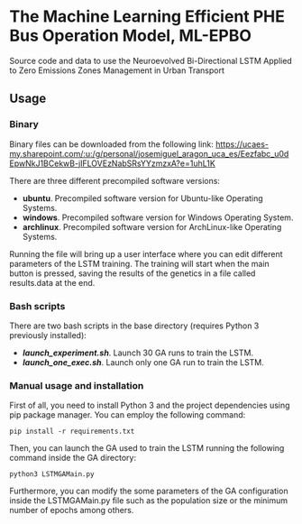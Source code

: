 # The Machine Learning Efficient PHE Bus Operation Model, ML-EPBO

Source code and data to use the Neuroevolved Bi-Directional LSTM Applied to Zero Emissions Zones Management in Urban Transport
  
## Usage
### Binary
Binary files can be downloaded from the following link:
https://ucaes-my.sharepoint.com/:u:/g/personal/josemiguel_aragon_uca_es/Eezfabc_u0dEpwNkJ1BCekwB-jIFLOVEzNabSRsYYzmzxA?e=1uhL1K

There are three different precompiled software versions:

  * **ubuntu**. Precompiled software version for Ubuntu-like Operating Systems.
  * **windows**. Precompiled software version for Windows Operating System.
  * **archlinux**. Precompiled software version for ArchLinux-like Operating Systems.

Running the file will bring up a user interface where you can edit different parameters of the LSTM training. The training will start when the main button is pressed, saving the results of the genetics in a file called results.data at the end.

### Bash scripts
There are two bash scripts in the base directory (requires Python 3 previously installed):

  * ***launch_experiment.sh***. Launch 30 GA runs to train the LSTM.
  * ***launch_one_exec.sh***. Launch only one GA run to train the LSTM.
    
### Manual usage and installation
First of all, you need to install Python 3 and the project dependencies using pip package manager. You can employ the following command:

  ``pip install -r requirements.txt``

Then, you can launch the GA used to train the LSTM running the following command inside the GA directory:

``python3 LSTMGAMain.py``

Furthermore, you can modify the some parameters of the GA configuration inside the LSTMGAMain.py file such as the population size or the minimum number of epochs among others.
